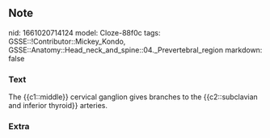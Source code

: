 ## Note
nid: 1661020714124
model: Cloze-88f0c
tags: GSSE::!Contributor::Mickey_Kondo, GSSE::Anatomy::Head_neck_and_spine::04._Prevertebral_region
markdown: false

### Text
The {{c1::middle}} cervical ganglion gives branches to the {{c2::subclavian and inferior thyroid}} arteries.

### Extra

